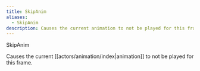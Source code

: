 ```yaml
---
title: SkipAnim
aliases:
  - SkipAnim
description: Causes the current animation to not be played for this frame.
---
```

SkipAnim

Causes the current [[actors/animation/index|animation]] to not be played for this frame.
